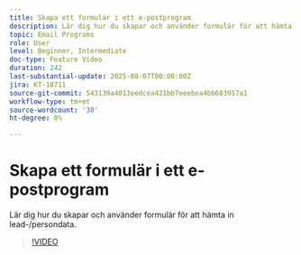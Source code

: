 ```yaml
---
title: Skapa ett formulär i ett e-postprogram
description: Lär dig hur du skapar och använder formulär för att hämta in lead-/persondata.
topic: Email Programs
role: User
level: Beginner, Intermediate
doc-type: Feature Video
duration: 242
last-substantial-update: 2025-08-07T00:00:00Z
jira: KT-18711
source-git-commit: 543139a4013eedcea421bb7eeebea4bb683957a1
workflow-type: tm+mt
source-wordcount: '38'
ht-degree: 0%

---
```



# Skapa ett formulär i ett e-postprogram

Lär dig hur du skapar och använder formulär för att hämta in lead-/persondata.

>[!VIDEO](https://video.tv.adobe.com/v/3470632/?learn=on&enablevpops)
